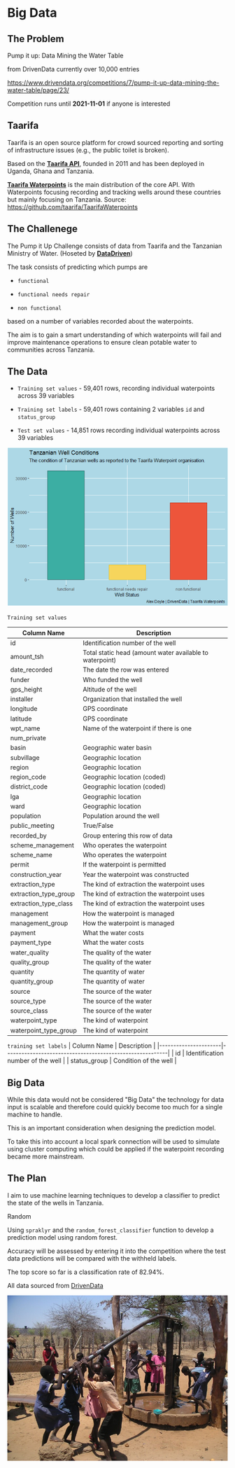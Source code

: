 # Big Data

## The Problem

Pump it up: Data Mining the Water Table 

from DrivenData currently over 10,000 entries

https://www.drivendata.org/competitions/7/pump-it-up-data-mining-the-water-table/page/23/

Competition runs until **2021-11-01** if anyone is interested



## Taarifa 

Taarifa is an open source platform for crowd sourced reporting and sorting of infrastructure issues (e.g., the public toilet is broken). 

Based on the [**Taarifa API**,](https://github.com/taarifa/TaarifaAPI) founded in 2011 and has been deployed in Uganda, Ghana and Tanzania. 

[**Taarifa Waterpoints**](https://github.com/taarifa/TaarifaWaterpoints) is the main distribution of the core API. With Waterpoints focusing recording and tracking wells around these countries but mainly focusing on Tanzania. 
Source: https://github.com/taarifa/TaarifaWaterpoints

## The Challenege

The Pump it Up Challenge consists of data from Taarifa and the Tanzanian Ministry of Water. (Hoseted by [**DataDriven**](https://www.drivendata.org/competitions/7/pump-it-up-data-mining-the-water-table/page/23/))

The task consists of predicting which pumps are

- `functional`

- `functional needs repair`

- `non functional`

based on a number of variables recorded about the waterpoints.

The aim is to gain a smart understanding of which waterpoints will fail and improve maintenance operations to ensure clean potable water to communities across Tanzania. 


## The Data
* `Training set values` - 59,401 rows, recording individual waterpoints across 39 variables

* `Training set labels` - 59,401 rows containing 2 variables `id` and `status_group`

* `Test set values` - 14,851 rows recording individual waterpoints across 39 variables

![Training Data Wells](./Graphics/wells.png)

`Training set values`

| Column Name          | Description                                              |
|----------------------|----------------------------------------------------------|
|id                    | Identification number of the well                        |
|amount_tsh            | Total static head (amount water available to waterpoint) | 
|date_recorded         | The date the row was entered                             |
|funder                | Who funded the well                                      |
|gps_height            | Altitude of the well                                     |
|installer             | Organization that installed the well                     |
|longitude             | GPS coordinate                                           | 
|latitude              | GPS coordinate                                           |
|wpt_name              | Name of the waterpoint if there is one                   |    
|num_private           |                                                          |
|basin                 | Geographic water basin                                   |
|subvillage            | Geographic location                                      |
|region                | Geographic location                                      |
|region_code           | Geographic location (coded)                              |
|district_code         | Geographic location (coded)                              |
|lga                   | Geographic location                                      |
|ward                  | Geographic location                                      |
|population            | Population around the well                               |
|public_meeting        | True/False                                               |
|recorded_by           | Group entering this row of data                          |
|scheme_management     | Who operates the waterpoint                              | 
|scheme_name           | Who operates the waterpoint                              |
|permit                | If the waterpoint is permitted                           |
|construction_year     | Year the waterpoint was constructed                      |
|extraction_type       | The kind of extraction the waterpoint uses               |
|extraction_type_group | The kind of extraction the waterpoint uses               |
|extraction_type_class | The kind of extraction the waterpoint uses               |
|management            | How the waterpoint is managed                            |
|management_group      | How the waterpoint is managed                            |
|payment               | What the water costs                                     |
|payment_type          | What the water costs                                     |
|water_quality         | The quality of the water                                 |
|quality_group         | The quality of the water                                 |
|quantity              | The quantity of water                                    |
|quantity_group        | The quantity of water                                    |
|source                | The source of the water                                  |
|source_type           | The source of the water                                  |
|source_class          | The source of the water                                  |
|waterpoint_type       | The kind of waterpoint                                   |
|waterpoint_type_group | The kind of waterpoint                                   |

`training set labels`
| Column Name          | Description                                              |
|----------------------|----------------------------------------------------------|
| id                   | Identification number of the well                        |
| status_group         | Condition of the well                                    | 
## Big Data 

While this data would not be considered "Big Data" the technology for data input is scalable and therefore could quickly become too much for a single machine to handle. 

This is an important consideration when designing the prediction model. 

To take this into account a local spark connection will be used to simulate using cluster computing which could be applied if the waterpoint recording became more mainstream. 



## The Plan

I aim to use machine learning techniques to develop a classifier to predict the state of the wells in Tanzania.

Random 

Using `spraklyr` and the `random_forest_classifier` function to develop a prediction model using random forest.  

Accuracy will be assessed by entering it into the competition where the test data predictions will be compared with the withheld labels. 

The top score so far is a classification rate of 82.94%.


All data sourced from [DrivenData](https://www.drivendata.org/competitions/7/pump-it-up-data-mining-the-water-table/)

![Source: flickr user cristopherjensen](./Graphics/img.jpg)

